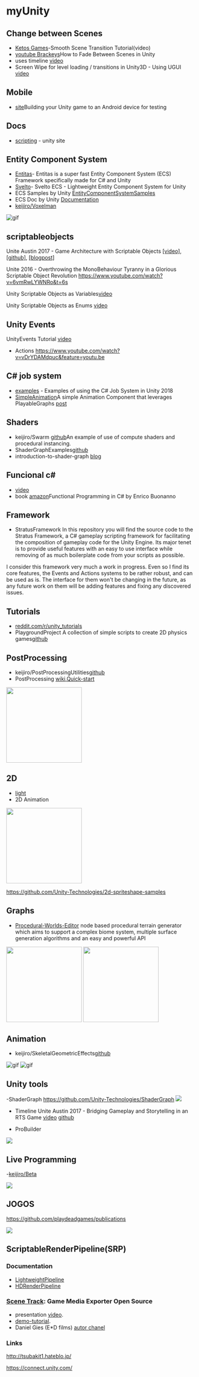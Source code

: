 # myUnity

## Change between Scenes
 - [Ketos Games](https://www.youtube.com/watch?v=RlUEZjRUSt0)-Smooth Scene Transition Tutorial(video)
 - [youtube Brackeys](https://www.youtube.com/watch?v=0HwZQt94uHQ)How to Fade Between Scenes in Unity
 - uses timeline [video](https://www.youtube.com/watch?v=vOWEtSXjk2c)
 -  Screen Wipe for level loading / transitions in Unity3D - Using UGUI  [video]( https://www.youtube.com/watch?v=clN7JItftTE)

## Mobile
 - [site](https://unity3d.com/learn/tutorials/topics/mobile-touch/building-your-unity-game-android-device-testing)Building your Unity game to an Android device for testing

## Docs

 - [scripting](https://unity3d.com/learn/tutorials/s/scripting) - unity site

## Entity Component System
 - [Entitas](https://github.com/sschmid/Entitas-CSharp)- Entitas is a super fast Entity Component System (ECS) Framework specifically made for C# and Unity
  - [Svelto](https://github.com/sebas77/Svelto.ECS)- Svelto ECS - Lightweight Entity Component System for Unity  
  - ECS Samples by Unity [EntityComponentSystemSamples](https://github.com/Unity-Technologies/EntityComponentSystemSamples)
  - ECS Doc by Unity [Documentation](https://github.com/Unity-Technologies/EntityComponentSystemSamples/blob/master/Documentation/index.md)
  - [keijiro/Voxelman](https://github.com/keijiro/Voxelman)
  
![gif](https://raw.githubusercontent.com/pbrito/myUnity/master/img/Voxelman.gif)
  
## scriptableobjects
Unite Austin 2017 - Game Architecture with Scriptable Objects
[[video]](https://www.youtube.com/watch?v=raQ3iHhE_Kk), 
[[github]](https://github.com/roboryantron/Unite2017), 
[[blogpost]](http://www.roboryantron.com/2017/10/unite-2017-game-architecture-with.html)


Unite 2016 - Overthrowing the MonoBehaviour Tyranny in a Glorious Scriptable Object Revolution
https://www.youtube.com/watch?v=6vmRwLYWNRo&t=6s

Unity Scriptable Objects as Variables[video](https://www.youtube.com/watch?v=F5S2gq-30D8)

Unity Scriptable Objects as Enums [video](https://www.youtube.com/watch?v=zo2sxhv8GUk&t)

 ## Unity Events
 
 UnityEvents Tutorial [video](https://www.youtube.com/watch?v=ju6mK6-e3Oo)
 - Actions 
 https://www.youtube.com/watch?v=vDrYDAMdpuc&feature=youtu.be

 ## C# job system
- [examples](https://github.com/stella3d/job-system-cookbook) - Examples of using the C# Job System in Unity 2018
 - [SimpleAnimation](https://github.com/Unity-Technologies/SimpleAnimation)A simple Animation Component that leverages PlayableGraphs [post](https://blogs.unity3d.com/2017/11/28/introducing-the-simple-animation-component/)
 
## Shaders
- keijiro/Swarm [github](https://github.com/keijiro/Swarm)An example of use of compute shaders and procedural instancing.
- ShaderGraphExamples[github](https://github.com/keijiro/ShaderGraphExamples)
- introduction-to-shader-graph [blog](https://blogs.unity3d.com/2018/02/27/introduction-to-shader-graph-build-your-shaders-with-a-visual-editor/)

## Funcional c#

- [video](https://www.youtube.com/watch?v=wJq86IXkFdQ)
- book [amazon](https://www.amazon.co.uk/Functional-Programming-C-Enrico-Buonanno/dp/1617293954/ref=sr_1_fkmr0_1?ie=UTF8&qid=1519648588&sr=8-1-fkmr0&keywords=functional+programming+in+c%23+enrico+bonanno)Functional Programming in C#
by Enrico Buonanno 

## Framework

- StratusFramework
In this repository you will find the source code to the Stratus Framework, a C# gameplay scripting framework for facilitating the composition of gameplay code for the Unity Engine. Its major tenet is to provide useful features with an easy to use interface while removing of as much boilerplate code from your scripts as possible.

I consider this framework very much a work in progress. Even so I find its core features, the Events and Actions systems to be rather robust, and can be used as is. The interface for them won't be changing in the future, as any future work on them will be adding features and fixing any discovered issues.

## Tutorials
- [reddit.com/r/unity_tutorials](https://www.reddit.com/r/unity_tutorials)
- PlaygroundProject A collection of simple scripts to create 2D physics games[github](https://github.com/UnityTechnologies/PlaygroundProject)
## PostProcessing

- keijiro/PostProcessingUtilities[github](https://github.com/keijiro/PostProcessingUtilities)
- PostProcessing [wiki](https://github.com/Unity-Technologies/PostProcessing/wiki),[Quick-start](https://github.com/Unity-Technologies/PostProcessing/wiki/Quick-start)

<img src="https://raw.githubusercontent.com/pbrito/myUnity/master/img/postProcessingX84.png"   height="200" />


## 2D
- [light](https://www.youtube.com/watch?v=IjP2MeSozIs)
- 2D Animation
<img src="https://raw.githubusercontent.com/pbrito/myUnity/master/img/image_20.png"   height="200" />

https://github.com/Unity-Technologies/2d-spriteshape-samples


## Graphs
- [Procedural-Worlds-Editor](https://github.com/alelievr/Procedural-Worlds-Editor) node based procedural terrain generator which aims to support a complex biome system, multiple surface generation algorithms and an easy and powerful API

<img src="https://raw.githubusercontent.com/pbrito/myUnity/master/img/MainGraph.png"   height="200" /> <img src="https://raw.githubusercontent.com/pbrito/myUnity/master/img/BiomeGraph.png"   height="200" />


## Animation

- keijiro/SkeletalGeometricEffects[github](https://github.com/keijiro/SkeletalGeometricEffects)

![gif](https://raw.githubusercontent.com/pbrito/myUnity/master/img/SkeletalGeometric0.gif)
![gif](https://raw.githubusercontent.com/pbrito/myUnity/master/img/SkeletalGeometric1.gif)

## Unity tools
-ShaderGraph
https://github.com/Unity-Technologies/ShaderGraph
![](https://raw.githubusercontent.com/pbrito/myUnity/master/img/shaderNodes.jpg)


- Timeline 
Unite Austin 2017 - Bridging Gameplay and Storytelling in an RTS Game
[video](https://www.youtube.com/watch?v=nn3SnfNNEmk)
[github](
https://github.com/UnityTechnologies/ATerribleKingdom)

- ProBuilder

![](https://raw.githubusercontent.com/pbrito/myUnity/master/img/probuilder.jpg)

## Live Programming

-[keijiro/Beta](https://github.com/keijiro/Beta)

![](https://raw.githubusercontent.com/pbrito/myUnity/master/img/keijiroBeta.gif)

## JOGOS
https://github.com/playdeadgames/publications


![](https://raw.githubusercontent.com/pbrito/myUnity/master/img/inside-cover-1.jpg)


## ScriptableRenderPipeline(SRP)
### Documentation
- [LightweightPipeline](https://github.com/Unity-Technologies/ScriptableRenderPipeline/blob/master/ScriptableRenderPipeline/LightweightPipeline/Documentation/GettingStarted.md)
- [HDRenderPipeline](https://github.com/Unity-Technologies/ScriptableRenderPipeline/blob/master/ScriptableRenderPipeline/HDRenderPipeline/Documentation/HDRenderPipeline.md)

### [ Scene Track](https://www.edfilms.store/pages/scene-track-unity-media-exporter): Game Media Exporter Open Source
 - presentation [video](https://www.youtube.com/watch?v=1pkprLEIIMk).
 - [demo-tutorial](https://www.youtube.com/watch?v=G_KMsYsoRg4).
 - Daniel Gies (E*D films) [autor chanel](https://www.youtube.com/channel/UCZD0nBcORFRo8QPxDbb4KDg)


### Links

http://tsubakit1.hateblo.jp/

https://connect.unity.com/
